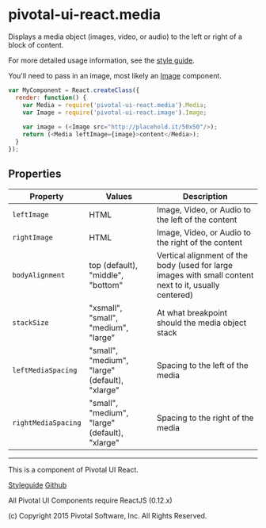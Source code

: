 # pivotal-ui-react.media

Displays a media object (images, video, or audio) to the left or right of a block of content.

For more detailed usage information, see the [style guide](http://styleguide.cfapps.io/react_beta.html#media_react).

You'll need to pass in an image, most likely an [Image](http://styleguide.cfapps.io/react_beta.html#image_react) component.

```js
var MyComponent = React.createClass({
  render: function() {
    var Media = require('pivotal-ui-react.media').Media;
    var Image = require('pivotal-ui-react.image').Image;
    
    var image = (<Image src="http://placehold.it/50x50"/>);
    return (<Media leftImage={image}>content</Media>);
  }
});
```

## Properties

Property            | Values                                         | Description
------------------- | ---------------------------------------------- | --------------------------------------------------------------------------
`leftImage`         | HTML                                           | Image, Video, or Audio to the left of the content
`rightImage`        | HTML                                           | Image, Video, or Audio to the right of the content
`bodyAlignment`     | top (default), "middle", "bottom"              | Vertical alignment of the body (used for large images with small content next to it, usually centered)
`stackSize    `     | "xsmall", "small", "medium", "large"           | At what breakpoint should the media object stack
`leftMediaSpacing`  | "small", "medium", "large" (default), "xlarge" | Spacing to the left of the media
`rightMediaSpacing` | "small", "medium", "large" (default), "xlarge" | Spacing to the right of the media


*****************************************

This is a component of Pivotal UI React.

[Styleguide](http://styleguide.pivotal.io/react_beta.html)
[Github](https://github.com/pivotal-cf/pivotal-ui-react)

All Pivotal UI Components require ReactJS (0.12.x)

(c) Copyright 2015 Pivotal Software, Inc. All Rights Reserved.

